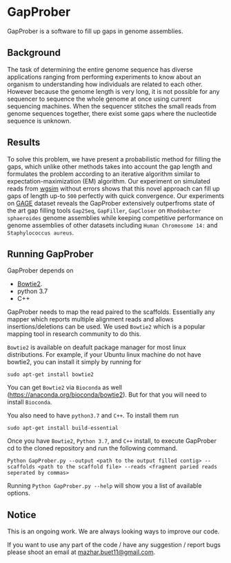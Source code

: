 # GapProber

GapProber is a software to fill up gaps in genome assemblies. 

## Background
The task of determining the entire genome sequence has diverse applications ranging from performing experiments to know about an organism to understanding how individuals are related to each other. However because the genome length is very long, it is not possible for any sequencer to sequence the whole genome at once using current sequencing machines. When the sequencer stitches the small reads from genome sequences together, there exist some gaps where the nucleotide sequence is unknown.

## Results

To solve this problem, we have present a probabilistic method for filling the gaps, which unlike other methods takes into account the gap length and formulates the problem according to an iterative algorithm similar to expectation-maximization (EM) algorithm. Our experiment on simulated reads from [wgsim](https://github.com/lh3/wgsim) without errors shows that this novel approach can fill up gaps of length up-to `500` perfectly with quick convergence. Our experiments on [GAGE](http://gage.cbcb.umd.edu/data/index.html) dataset reveals the GapProber extensively outperfroms state of the art gap filling tools `Gap2Seq`, `GapFiller`, `GapCloser` on  `Rhodobacter sphaeroides` genome assemblies while keeping competitive performance on genome assemblies of other datasets including `Human Chromosome 14:` and `Staphylococcus aureus`.   
<!--
We are working on filling gaps using reads with errors from [GAGE]({http://gage.cbcb.umd.edu/data/index.html}) dataset and eventually compare our result with state of the art gap fi. lling tools `Gap2Seq`, `GapFiller`, `GapCloser`,  and `MindTheGap`.
-->
## Running GapProber

GapProber depends on 

- [Bowtie2](http://bowtie-bio.sourceforge.net/bowtie2/manual.html).
- python 3.7
- C++ 

GapProber needs to map the read paired to the scaffolds. Essentially any mapper which reports multiple alignment reads and allows insertions/deletions can be used. We used  `Bowtie2` which is a popular mapping tool in research community to do this.

`Bowtie2` is available on deafult package manager for most linux distributions. For example, if your Ubuntu linux machine do not have bowtie2, you can install it simply by running for  

`sudo apt-get install bowtie2`

You can  get `Bowtie2`  via `Bioconda` as well (https://anaconda.org/bioconda/bowtie2). But for that you will need to install `Bioconda`. 
 
You also need to have `python3.7` and `C++`. To install them run

`sudo apt-get install build-essential` 

Once you have `Bowtie2`, `Python 3.7`, and `C++` install,  to execute GapProber cd to the cloned repository and run the following command. 

 `Python GapProber.py --output <path to the output filled contig> --scaffolds <path to the scaffold file> --reads <fragment paried reads seperated by commas>`
 
Running `Python GapProber.py --help` will show you a list of available options.

 ## Notice
This is an ongoing work. We are always looking ways to improve our code.

If you want to use any part of the code / have any suggestion / report bugs please shoot an email at [mazhar.buet11@gmail.com](mailto:mazharbuet11@gmail.com). 

   

